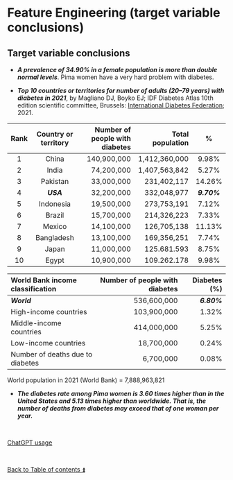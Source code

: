 # Feature Engineering (target variable conclusions)  

## Target variable conclusions

* ***A prevalence of 34.90% in a female population is more than double normal levels***. Pima women have a very hard problem with diabetes.  

* ***Top 10 countries or territories for number of adults (20–79 years) with diabetes in 2021***, by Magliano DJ, Boyko EJ; IDF Diabetes Atlas 10th edition scientific committee, Brussels: [International Diabetes Federation](https://diabetesatlas.org/); 2021.

| Rank | Country or territory | Number of people with diabetes | Total population | %   |
| :--: | :------------------: | ----------------------------------------: | ---------------: | :-: |
| 1 | China     | 140,900,000 | 1,412,360,000 |  9.98% |
| 2 | India     |  74,200,000 | 1,407,563,842 |  5.27% |
| 3	| Pakistan  |  33,000,000 |   231,402,117 | 14.26% |
| 4 | ***USA***       |  32,200,000 |   332,048,977 |  ***9.70%*** |
| 5 | Indonesia |  19,500,000 |   273,753,191 |  7.12% |
| 6 | Brazil    |  15,700,000 |   214,326,223 |  7.33% |
| 7 | Mexico    |  14,100,000 |   126,705,138 | 11.13% |
| 8 | Bangladesh|  13,100,000 |   169,356,251 |  7.74% |
| 9 | Japan     |  11,000,000 |   125.681.593 |  8.75% |
| 10| Egypt     |  10,900,000 |   109.262.178 |  9.98% |


| World Bank income classification | Number of people with diabetes |Diabetes (%) |
| :- | -: | -: |
| ***World*** | 536,600,000 | ***6.80%*** | 
| High-income countries | 103,900,000 | 1.32% |
| Middle-income countries| 414,000,000 | 5.25% |
| Low-income countries| 18,700,000 | 0.24% |
| Number of deaths due to diabetes | 6,700,000 | 0.08% |

World population in 2021 (World Bank) = 7,888,963,821

* ***The diabetes rate among Pima women is 3.60 times higher than in the United States and 5.13 times higher than worldwide. That is, the number of deaths from diabetes may exceed that of one woman per year.***

<p><br></p> 

[ChatGPT usage](../CHATGPT_USAGE.md)  

<p><br></p>

[Back to Table of contents :arrow_double_up:](../README.md)
